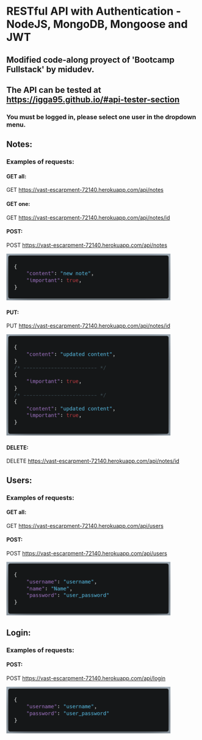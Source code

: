 # RESTful API with Authentication - NodeJS, MongoDB, Mongoose and JWT

## Modified code-along proyect of 'Bootcamp Fullstack' by midudev.

## The API can be tested at https://igga95.github.io/#api-tester-section

### You must be logged in, please select one user in the dropdown menu.

## Notes:

### Examples of requests:

#### GET all:

GET https://vast-escarpment-72140.herokuapp.com/api/notes

#### GET one:

GET https://vast-escarpment-72140.herokuapp.com/api/notes/id

#### POST:

POST https://vast-escarpment-72140.herokuapp.com/api/notes

<img src="./public/post_note.png" style="width:430px" alt="post note request example"/>

#### PUT:

PUT https://vast-escarpment-72140.herokuapp.com/api/notes/id

<img src="./public/put_note.png" style="width:430px" alt="put note request example"/>

#### DELETE:

DELETE https://vast-escarpment-72140.herokuapp.com/api/notes/id

## Users:

### Examples of requests:

#### GET all:

GET https://vast-escarpment-72140.herokuapp.com/api/users

#### POST:

POST https://vast-escarpment-72140.herokuapp.com/api/users

<img src="./public/post_user.png" style="width:430px" alt="post user request example"/>

## Login:

### Examples of requests:

#### POST:

POST https://vast-escarpment-72140.herokuapp.com/api/login

<img src="./public/post_login.png" style="width:430px" alt="post login request example"/>
